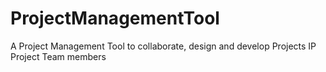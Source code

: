 # ProjectManagementTool
A Project Management Tool to collaborate, design and develop Projects
IP Project 
Team members
